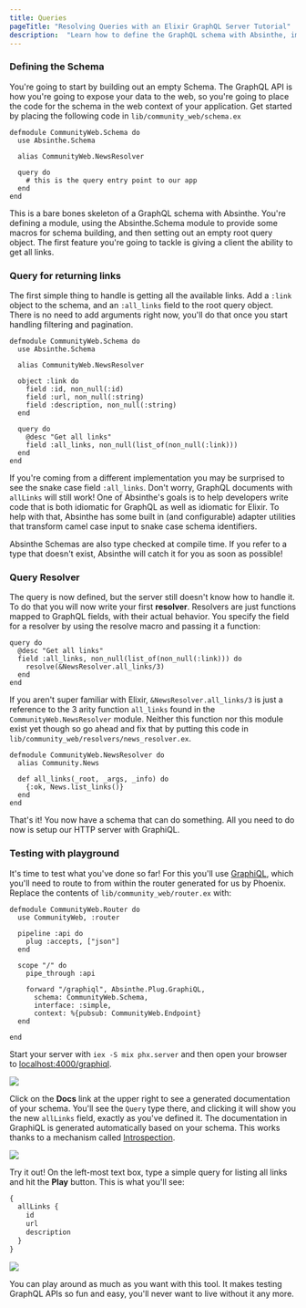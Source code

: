 ```yaml
---
title: Queries
pageTitle: "Resolving Queries with an Elixir GraphQL Server Tutorial"
description:  "Learn how to define the GraphQL schema with Absinthe, implement query resolvers in Elixir and test your queries in a GraphiQL Playground."
---
```


### Defining the Schema

You're going to start by building out an empty Schema. The GraphQL API is how you're going to expose your data to the web, so you're going to place the code for the schema in the web context of your application. Get started by placing the following code in `lib/community_web/schema.ex`

```elixir(path=".../graphql-elixir/lib/community_web/schema.ex")
defmodule CommunityWeb.Schema do
  use Absinthe.Schema

  alias CommunityWeb.NewsResolver

  query do
    # this is the query entry point to our app
  end
end
```

This is a bare bones skeleton of a GraphQL schema with Absinthe. You're defining a module, using the Absinthe.Schema module to provide some macros for schema building, and then setting out an empty root query object. The first feature you're going to tackle is giving a client the ability to get all links.

### Query for returning links

The first simple thing to handle is getting all the available links. Add a `:link` object to the schema, and an `:all_links` field to the root query object. There is no need to add arguments right now, you'll do that once you start handling filtering and pagination.

```elixir(path=".../graphql-elixir/lib/community_web/schema.ex")
defmodule CommunityWeb.Schema do
  use Absinthe.Schema

  alias CommunityWeb.NewsResolver

  object :link do
    field :id, non_null(:id)
    field :url, non_null(:string)
    field :description, non_null(:string)
  end

  query do
    @desc "Get all links"
    field :all_links, non_null(list_of(non_null(:link)))
  end
end
```

If you're coming from a different implementation you may be surprised to see the snake case field `:all_links`. Don't worry, GraphQL documents with `allLinks` will still work! One of Absinthe's goals is to help developers write code that is both idiomatic for GraphQL as well as idiomatic for Elixir. To help with that, Absinthe has some built in (and configurable) adapter utilities that transform camel case input to snake case schema identifiers.

Absinthe Schemas are also type checked at compile time. If you refer to a type that doesn't exist, Absinthe will catch it for you as soon as possible!

### Query Resolver

The query is now defined, but the server still doesn't know how to handle it. To do that you will now write your first **resolver**. Resolvers are just functions mapped to GraphQL fields, with their actual behavior. You specify the field for a resolver by using the resolve macro and passing it a function:

```elixir(path=".../graphql-elixir/lib/community_web/schema.ex")
query do
  @desc "Get all links"
  field :all_links, non_null(list_of(non_null(:link))) do
    resolve(&NewsResolver.all_links/3)
  end
end
```

If you aren't super familiar with Elixir, `&NewsResolver.all_links/3` is just a reference to the 3 arity function `all_links` found in the `CommunityWeb.NewsResolver` module. Neither this function nor this module exist yet though so go ahead and fix that by putting this code in `lib/community_web/resolvers/news_resolver.ex`.

```elixir(path=".../graphql-elixir/lib/community_web/resolvers/news_resolver.ex")
defmodule CommunityWeb.NewsResolver do
  alias Community.News

  def all_links(_root, _args, _info) do
    {:ok, News.list_links()}
  end
end
```

That's it! You now have a schema that can do something. All you need to do now is setup our HTTP server with GraphiQL.

### Testing with playground

It's time to test what you've done so far! For this you'll use [GraphiQL](https://github.com/graphql/graphiql), which you'll need to route to from within the router generated for us by Phoenix. Replace the contents of `lib/community_web/router.ex` with:

```elixir(path=".../graphql-elixir/lib/community_web/router.ex")
defmodule CommunityWeb.Router do
  use CommunityWeb, :router

  pipeline :api do
    plug :accepts, ["json"]
  end

  scope "/" do
    pipe_through :api

    forward "/graphiql", Absinthe.Plug.GraphiQL,
      schema: CommunityWeb.Schema,
      interface: :simple,
      context: %{pubsub: CommunityWeb.Endpoint}
  end

end
```

Start your server with `iex -S mix phx.server` and then open your browser to [localhost:4000/graphiql](http://localhost:4000/graphiql).

![](http://i.imgur.com/EZIVYxP.png)

Click on the **Docs** link at the upper right to see a generated documentation of your schema. You'll see the `Query` type there, and clicking it will show you the new `allLinks` field, exactly as you've defined it. The documentation in GraphiQL is generated automatically based on your schema. This works thanks to a mechanism called [Introspection](http://graphql.org/learn/introspection/).

![](http://i.imgur.com/yEut1gg.png)

Try it out! On the left-most text box, type a simple query for listing all links and hit the **Play** button. This is what you'll see:
```graphql
{
  allLinks {
    id
    url
    description
  }
}
```

![](http://i.imgur.com/W7gpVvV.png)

You can play around as much as you want with this tool. It makes testing GraphQL APIs so fun and easy, you'll never want to live without it any more.
